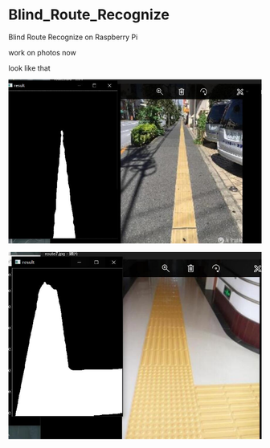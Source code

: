 # Blind_Route_Recognize
Blind Route Recognize on Raspberry Pi

work on photos now

look like that

![image](https://github.com/xfause/Blind_Route_Recognize/blob/master/view/view1.jpg)

![image](https://github.com/xfause/Blind_Route_Recognize/blob/master/view/view2.jpg)
